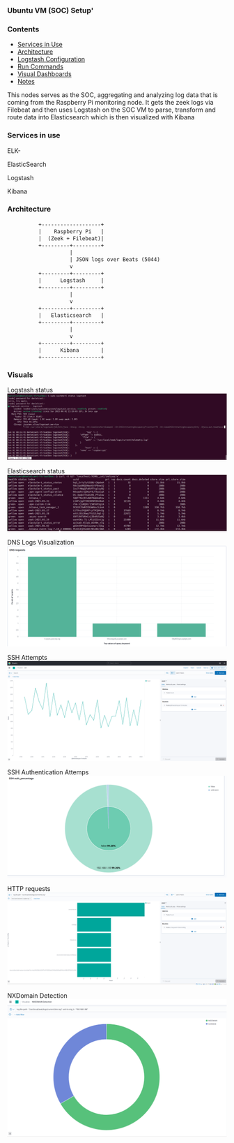 ### Ubuntu VM (SOC) Setup'

### Contents
- [Services in Use](#services-in-use)
- [Architecture](#architecture)
- [Logstash Configuration](#logstash-pipeline-configuration)
- [Run Commands](#run-commands)
- [Visual Dashboards](#visual-dashboards-screenshots)
- [Notes](#notes)


This nodes serves as the SOC, aggregating and analyzing log data that is coming from the Raspberry Pi monitoring node. It gets the zeek logs via Filebeat and then uses Logstash on the SOC VM to parse, transform and route data into Elasticsearch which is then visualized with Kibana

### Services in use
ELK-

ElasticSearch

Logstash 

Kibana

### Architecture 
              +-------------------+
              |    Raspberry Pi   |
              |  (Zeek + Filebeat)|
              +---------+---------+
                        |
                        | JSON logs over Beats (5044)
                        v
              +---------+---------+
              |      Logstash     |
              +---------+---------+
                        |
                        v
              +---------+---------+
              |   Elasticsearch   |
              +---------+---------+
                        |
                        v
              +---------+---------+
              |      Kibana       |
              +-------------------+

### Visuals 
Logstash status
![Logstash_status](https://raw.githubusercontent.com/Daniel1Cani/hybrid-network-defense-lab/screenshots/logstash_status.png)

Elasticsearch status
![Elasticsearch_status](https://raw.githubusercontent.com/Daniel1Cani/hybrid-network-defense-lab/screenshots/elasticsearch_status.png)

DNS Logs Visualization
![DNS](https://raw.githubusercontent.com/Daniel1Cani/hybrid-network-defense-lab/screenshots/DNS_requests.png)

SSH Attempts
![SSH](https://raw.githubusercontent.com/Daniel1Cani/hybrid-network-defense-lab/screenshots/ssh_chart.png)

SSH Authentication Attemps
![SSH](https://raw.githubusercontent.com/Daniel1Cani/hybrid-network-defense-lab/screenshots/ssh_auth_percentage.png)

HTTP requests
![HTTP](https://raw.githubusercontent.com/Daniel1Cani/hybrid-network-defense-lab/screenshots/http_uri.png)

NXDomain Detection
![DOMAIN](https://raw.githubusercontent.com/Daniel1Cani/hybrid-network-defense-lab/screenshots/NXDOMAINDetetction.png)

